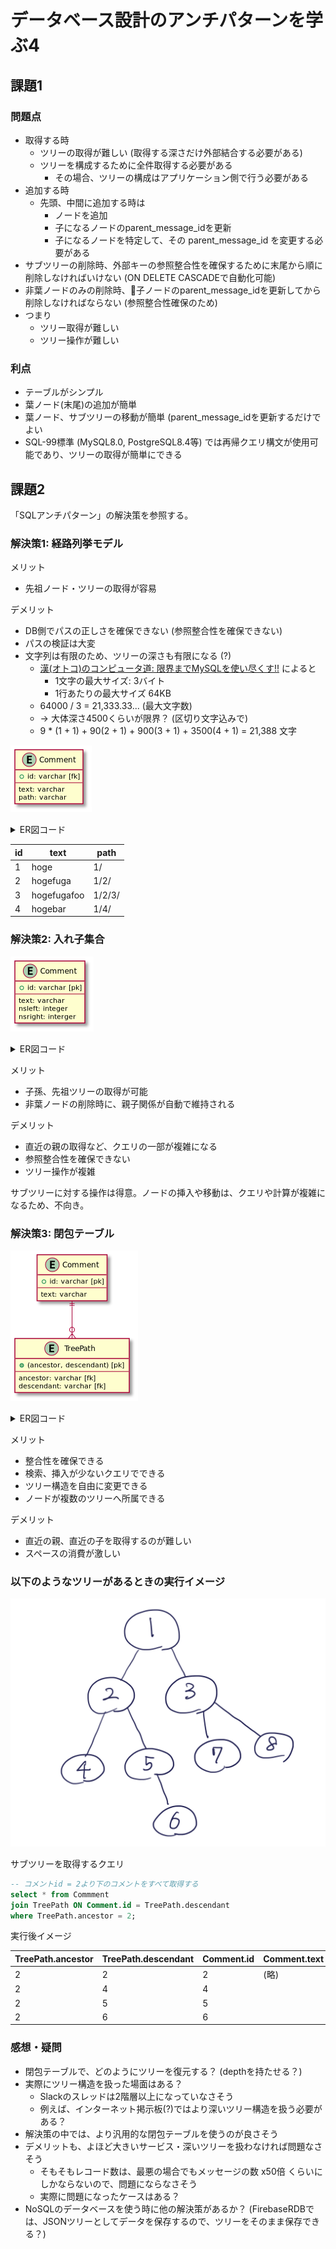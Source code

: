 # データベース設計のアンチパターンを学ぶ4

## 課題1

### 問題点

- 取得する時
  - ツリーの取得が難しい (取得する深さだけ外部結合する必要がある)
  - ツリーを構成するために全件取得する必要がある
    - その場合、ツリーの構成はアプリケーション側で行う必要がある
- 追加する時
  - 先頭、中間に追加する時は
    - ノードを追加
    - 子になるノードのparent_message_idを更新
    - 子になるノードを特定して、その parent_message_id を変更する必要がある
- サブツリーの削除時、外部キーの参照整合性を確保するために末尾から順に削除しなければいけない (ON DELETE CASCADEで自動化可能)
- 非葉ノードのみの削除時、子ノードのparent_message_idを更新してから削除しなければならない (参照整合性確保のため)
- つまり
  - ツリー取得が難しい
  - ツリー操作が難しい

### 利点

- テーブルがシンプル
- 葉ノード(末尾)の追加が簡単
- 葉ノード、サブツリーの移動が簡単 (parent_message_idを更新するだけでよい
- SQL-99標準 (MySQL8.0, PostgreSQL8.4等) では再帰クエリ構文が使用可能であり、ツリーの取得が簡単にできる

## 課題2

「SQLアンチパターン」の解決策を参照する。

### 解決策1: 経路列挙モデル

メリット

- 先祖ノード・ツリーの取得が容易

デメリット

- DB側でパスの正しさを確保できない (参照整合性を確保できない)
- パスの検証は大変
- 文字列は有限のため、ツリーの深さも有限になる (?)
  - [漢(オトコ)のコンピュータ道: 限界までMySQLを使い尽くす!!](http://nippondanji.blogspot.com/2009/05/mysql.html) によると
    - 1文字の最大サイズ: 3バイト
    - 1行あたりの最大サイズ 64KB
  - 64000 / 3 = 21,333.33... (最大文字数)
  - → 大体深さ4500くらいが限界？ (区切り文字込みで)
  - 9 * (1 + 1) + 90(2 + 1) + 900(3 + 1) + 3500(4 + 1) = 21,388 文字

![diagram1](assets/diagram01.png)

<details><summary>ER図コード</summary>

```plantuml
Entity Comment {
  + id: varchar [fk]
  --
  text: varchar
  path: varchar
}
```
</details>

| id | text | path |
| --- | --- | --- |
| 1 | hoge | 1/ |
| 2 | hogefuga | 1/2/ |
| 3 | hogefugafoo | 1/2/3/ |
| 4 | hogebar | 1/4/ |

### 解決策2: 入れ子集合

![diagram2](assets/diagram02.png)

<details><summary>ER図コード</summary>

```plantuml
Entity Comment {
  + id: varchar [pk]
  --
  text: varchar
  nsleft: integer
  nsright: interger
}
```
</details>

メリット

- 子孫、先祖ツリーの取得が可能
- 非葉ノードの削除時に、親子関係が自動で維持される

デメリット

- 直近の親の取得など、クエリの一部が複雑になる
- 参照整合性を確保できない
- ツリー操作が複雑

サブツリーに対する操作は得意。ノードの挿入や移動は、クエリや計算が複雑になるため、不向き。

### 解決策3: 閉包テーブル

![diagra3](assets/diagram03.png)

<details><summary>ER図コード</summary>

```plantuml
Entity Comment {
  + id: varchar [pk]
  --
  text: varchar
}

Entity TreePath {
  + (ancestor, descendant) [pk]
  --
  ancestor: varchar [fk]
  descendant: varchar [fk]
}

Comment ||--o{ TreePath
```
</details>

メリット

- 整合性を確保できる
- 検索、挿入が少ないクエリでできる
- ツリー構造を自由に変更できる
- ノードが複数のツリーへ所属できる

デメリット

- 直近の親、直近の子を取得するのが難しい
- スペースの消費が激しい

### 以下のようなツリーがあるときの実行イメージ

![tree-image](assets/tree-image.png)

サブツリーを取得するクエリ

```sql
-- コメントid = 2より下のコメントをすべて取得する
select * from Commment
join TreePath ON Comment.id = TreePath.descendant
where TreePath.ancestor = 2;
```

実行後イメージ

| TreePath.ancestor | TreePath.descendant | Comment.id | Comment.text |
| --- | --- | --- | --- |
| 2 | 2 | 2 | (略) |
| 2 | 4 | 4 | |
| 2 | 5 | 5 | |
| 2 | 6 | 6 | |

### 感想・疑問

- 閉包テーブルで、どのようにツリーを復元する？ (depthを持たせる？)
- 実際にツリー構造を扱った場面はある？
  - Slackのスレッドは2階層以上になっていなさそう
  - 例えば、インターネット掲示板(?)ではより深いツリー構造を扱う必要がある？
- 解決策の中では、より汎用的な閉包テーブルを使うのが良さそう
- デメリットも、よほど大きいサービス・深いツリーを扱わなければ問題なさそう
  - そもそもレコード数は、最悪の場合でもメッセージの数 x50倍 くらいにしかならないので、問題にならなさそう
  - 実際に問題になったケースはある？
- NoSQLのデータベースを使う時に他の解決策があるか？ (FirebaseRDBでは、JSONツリーとしてデータを保存するので、ツリーをそのまま保存できる？)
